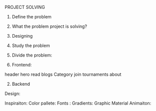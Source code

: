 PROJECT SOLVING
1. Define the problem
2. What the problem project is solving?
3. Designing
4. Study the problem
5. Divide the problem:

1. Frontend:

header
hero
read blogs
Category
join tournaments
about

2. Backend


Design:

Inspiraiton:
Color pallete:
Fonts : 
Gradients:
Graphic Material
Animaiton:


